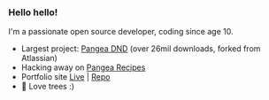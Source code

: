 ### Hello hello!

I'm a passionate open source developer, coding since age 10.

- Largest project: [Pangea DND](https://github.com/hello-pangea/dnd) (over 26mil downloads, forked from Atlassian)
- Hacking away on [Pangea Recipes](https://github.com/hello-pangea/pangea-recipes)
- Portfolio site [Live](https://reececarolan.com) | [Repo](https://github.com/Xhale1/portfolio-site/)
- 🌲 Love trees :)
